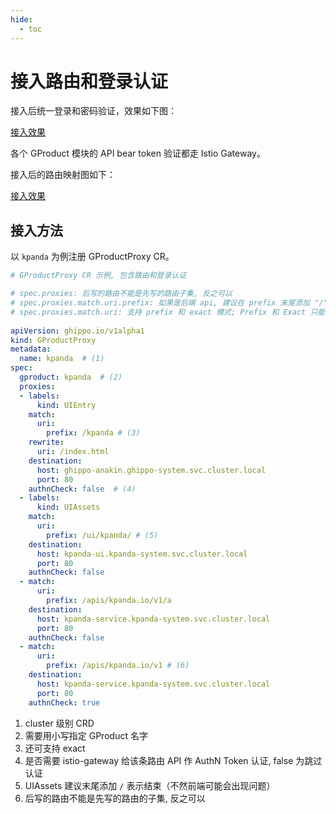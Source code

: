 ```yaml
---
hide:
  - toc
---
```


# 接入路由和登录认证

接入后统一登录和密码验证，效果如下图：

[接入效果](../images/gproduct02.png)

各个 GProduct 模块的 API bear token 验证都走 Istio Gateway。

接入后的路由映射图如下：

[接入效果](../images/gproduct03.png)

## 接入方法

以 `kpanda` 为例注册 GProductProxy CR。

```yaml
# GProductProxy CR 示例, 包含路由和登录认证

# spec.proxies: 后写的路由不能是先写的路由子集, 反之可以
# spec.proxies.match.uri.prefix: 如果是后端 api, 建议在 prefix 末尾添加 "/" 表述这段 path 结束（特殊需求可以不用加）
# spec.proxies.match.uri: 支持 prefix 和 exact 模式; Prefix 和 Exact 只能 2 选 1; Prefix 优先级大于 Exact
 
apiVersion: ghippo.io/v1alpha1
kind: GProductProxy
metadata:
  name: kpanda  # (1)
spec:
  gproduct: kpanda  # (2)
  proxies:
  - labels:
      kind: UIEntry
    match:
      uri:
        prefix: /kpanda # (3)
    rewrite:
      uri: /index.html
    destination:
      host: ghippo-anakin.ghippo-system.svc.cluster.local
      port: 80
    authnCheck: false  # (4)
  - labels:
      kind: UIAssets
    match:
      uri:
        prefix: /ui/kpanda/ # (5)
    destination:
      host: kpanda-ui.kpanda-system.svc.cluster.local
      port: 80
    authnCheck: false
  - match:
      uri:
        prefix: /apis/kpanda.io/v1/a
    destination:
      host: kpanda-service.kpanda-system.svc.cluster.local
      port: 80
    authnCheck: false
  - match:
      uri:
        prefix: /apis/kpanda.io/v1 # (6)
    destination:
      host: kpanda-service.kpanda-system.svc.cluster.local
      port: 80
    authnCheck: true
```

1. cluster 级别 CRD
2. 需要用小写指定 GProduct 名字
3. 还可支持 exact
4. 是否需要 istio-gateway 给该条路由 API 作 AuthN Token 认证, false 为跳过认证
5. UIAssets 建议末尾添加 `/` 表示结束（不然前端可能会出现问题）
6. 后写的路由不能是先写的路由的子集, 反之可以
